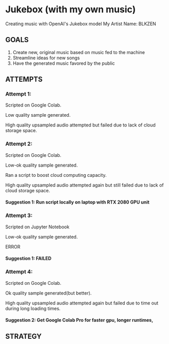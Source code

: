 # Jukebox (with my own music)
Creating music with OpenAI's Jukebox model
My Artist Name: BLKZEN


## GOALS
1. Create new, original music based on music fed to the machine
2. Streamline ideas for new songs
3. Have the generated music favored by the public 



## ATTEMPTS
### Attempt 1: 
Scripted on Google Colab. 

Low quality sample generated. 

High quality upsampled audio attempted but failed due to lack of cloud storage space.


### Attempt 2:
Scripted on Google Colab.

Low-ok quality sample generated.

Ran a script to boost cloud computing capacity.

High quality upsampled audio attempted again but still failed due to lack of cloud storage space.


#### Suggestion 1:  Run script locally on laptop with RTX 2080 GPU unit

### Attempt 3: 
Scripted on Jupyter Notebook

Low-ok quality sample generated.

ERROR

#### Suggestion 1: FAILED

### Attempt 4:
Scripted on Google Colab.

Ok quality sample generated(but better).

High quality upsampled audio attempted again but failed due to time out during long loading times.

#### Suggestion 2: Get Google Colab Pro for faster gpu, longer runtimes, 
## STRATEGY
